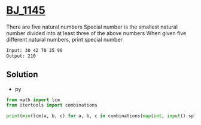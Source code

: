 # [BJ_1145](https://acmicpc.net/problem/1145)

There are five natural numbers
Special number is the smallest natural number divided into at least three of the above numbers
When given five different natural numbers, print special number

```txt
Input: 30 42 70 35 90
Output: 210
```

## Solution

* py

```py
from math import lcm
from itertools import combinations

print(min(lcm(a, b, c) for a, b, c in combinations(map(int, input().split()), 3)))
```
